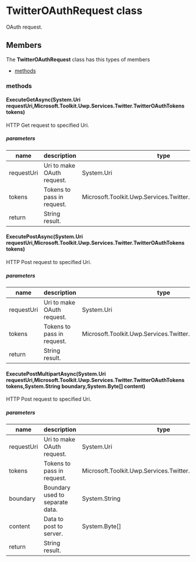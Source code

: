 
# TwitterOAuthRequest class

OAuth request.

## Members

The **TwitterOAuthRequest** class has this types of members

* [methods](#methods)

### methods

#### ExecuteGetAsync(System.Uri requestUri,Microsoft.Toolkit.Uwp.Services.Twitter.TwitterOAuthTokens tokens)

HTTP Get request to specified Uri.

##### parameters



| name | description | type |
| --- | --- | --- |
| requestUri | Uri to make OAuth request. | System.Uri |
| tokens | Tokens to pass in request. | Microsoft.Toolkit.Uwp.Services.Twitter.TwitterOAuthTokens |
| return |String result. |

#### ExecutePostAsync(System.Uri requestUri,Microsoft.Toolkit.Uwp.Services.Twitter.TwitterOAuthTokens tokens)

HTTP Post request to specified Uri.

##### parameters



| name | description | type |
| --- | --- | --- |
| requestUri | Uri to make OAuth request. | System.Uri |
| tokens | Tokens to pass in request. | Microsoft.Toolkit.Uwp.Services.Twitter.TwitterOAuthTokens |
| return |String result. |

#### ExecutePostMultipartAsync(System.Uri requestUri,Microsoft.Toolkit.Uwp.Services.Twitter.TwitterOAuthTokens tokens,System.String boundary,System.Byte[] content)

HTTP Post request to specified Uri.

##### parameters



| name | description | type |
| --- | --- | --- |
| requestUri | Uri to make OAuth request. | System.Uri |
| tokens | Tokens to pass in request. | Microsoft.Toolkit.Uwp.Services.Twitter.TwitterOAuthTokens |
| boundary | Boundary used to separate data. | System.String |
| content | Data to post to server. | System.Byte[] |
| return |String result. |
